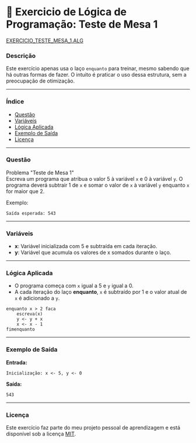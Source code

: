 
# 🚀 Exercicio de Lógica de Programação: Teste de Mesa 1

<a href="/logica-de-programação/VisualG_Portugol/Estrutura_Repetitiva/Exercicios_Enquanto/exercicio_mesa1/teste_mesa1.alg">EXERCICIO_TESTE_MESA_1.ALG</a>

### Descrição

Este exercício apenas usa o laço `enquanto` para treinar, mesmo sabendo que há outras formas de fazer. O intuito é praticar o uso dessa estrutura, sem a preocupação de otimização.

---

### Índice

- [Questão](#questão)
- [Variáveis](#variáveis)
- [Lógica Aplicada](#lógica-aplicada)
- [Exemplo de Saída](#exemplo-de-saída)
- [Licença](#licença)

---

### Questão

Problema "Teste de Mesa 1"  
Escreva um programa que atribua o valor 5 à variável `x` e 0 à variável `y`. O programa deverá subtrair 1 de `x` e somar o valor de `x` à variável `y` enquanto `x` for maior que 2.

Exemplo:
```
Saída esperada: 543
```

---

### Variáveis

- **x**: Variável inicializada com 5 e subtraída em cada iteração.
- **y**: Variável que acumula os valores de x somados durante o laço.

---

### Lógica Aplicada

- O programa começa com `x` igual a 5 e `y` igual a 0.
- A cada iteração do laço **enquanto**, `x` é subtraído por 1 e o valor atual de `x` é adicionado a `y`.

```alg
enquanto x > 2 faca
    escreva(x)
    y <- y + x
    x <- x - 1
fimenquanto
```

---

### Exemplo de Saída

**Entrada:**
```
Inicialização: x <- 5, y <- 0
```

**Saída:**
```
543
```

---

### Licença

Este exercício faz parte do meu projeto pessoal de aprendizagem e está disponível sob a licença [MIT](LICENSE).
